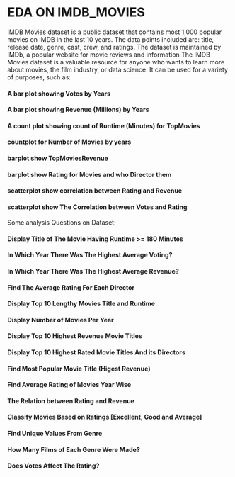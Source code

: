 # EDA ON IMDB_MOVIES
IMDB Movies dataset is a public dataset that contains most 1,000 popular movies on IMDB in the last 10 years. The data points included are: title, release date, genre, cast, crew, and ratings. The dataset is maintained by IMDb, a popular website for movie reviews and information
The IMDB Movies dataset is a valuable resource for anyone who wants to learn more about movies, the film industry, or data science. It can be used for a variety of purposes, such as:
#### A bar plot showing Votes by Years
#### A bar plot showing Revenue (Millions) by Years
#### A count plot showing count of Runtime (Minutes) for TopMovies
#### countplot for Number of Movies by years
#### barplot show TopMoviesRevenue
#### barplot show Rating for Movies and who Director them
#### scatterplot show correlation between Rating and Revenue
#### scatterplot show The Correlation between Votes and Rating

Some analysis Questions on Dataset:
#### Display Title of The Movie Having Runtime >= 180 Minutes
#### In Which Year There Was The Highest Average Voting?
#### In Which Year There Was The Highest Average Revenue?
#### Find The Average Rating For Each Director
#### Display Top 10 Lengthy Movies Title and Runtime
#### Display Number of Movies Per Year
#### Display Top 10 Highest Revenue Movie Titles
#### Display Top 10 Highest Rated Movie Titles And its Directors
#### Find Most Popular Movie Title (Higest Revenue)
#### Find Average Rating of Movies Year Wise
#### The Relation between Rating and Revenue
#### Classify Movies Based on Ratings [Excellent, Good and Average]
#### Find Unique Values From Genre
#### How Many Films of Each Genre Were Made?
#### Does Votes Affect The Rating?
